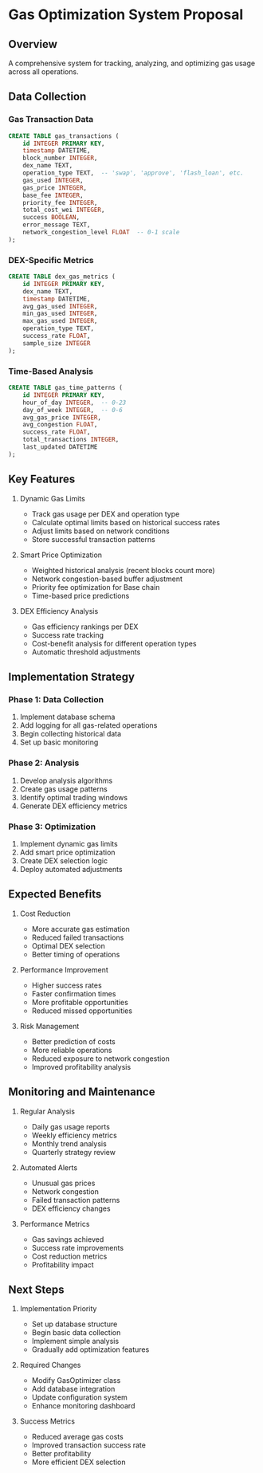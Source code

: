 # Gas Optimization System Proposal

## Overview
A comprehensive system for tracking, analyzing, and optimizing gas usage across all operations.

## Data Collection

### Gas Transaction Data
```sql
CREATE TABLE gas_transactions (
    id INTEGER PRIMARY KEY,
    timestamp DATETIME,
    block_number INTEGER,
    dex_name TEXT,
    operation_type TEXT,  -- 'swap', 'approve', 'flash_loan', etc.
    gas_used INTEGER,
    gas_price INTEGER,
    base_fee INTEGER,
    priority_fee INTEGER,
    total_cost_wei INTEGER,
    success BOOLEAN,
    error_message TEXT,
    network_congestion_level FLOAT  -- 0-1 scale
);
```

### DEX-Specific Metrics
```sql
CREATE TABLE dex_gas_metrics (
    id INTEGER PRIMARY KEY,
    dex_name TEXT,
    timestamp DATETIME,
    avg_gas_used INTEGER,
    min_gas_used INTEGER,
    max_gas_used INTEGER,
    operation_type TEXT,
    success_rate FLOAT,
    sample_size INTEGER
);
```

### Time-Based Analysis
```sql
CREATE TABLE gas_time_patterns (
    id INTEGER PRIMARY KEY,
    hour_of_day INTEGER,  -- 0-23
    day_of_week INTEGER,  -- 0-6
    avg_gas_price INTEGER,
    avg_congestion FLOAT,
    success_rate FLOAT,
    total_transactions INTEGER,
    last_updated DATETIME
);
```

## Key Features

1. Dynamic Gas Limits
   - Track gas usage per DEX and operation type
   - Calculate optimal limits based on historical success rates
   - Adjust limits based on network conditions
   - Store successful transaction patterns

2. Smart Price Optimization
   - Weighted historical analysis (recent blocks count more)
   - Network congestion-based buffer adjustment
   - Priority fee optimization for Base chain
   - Time-based price predictions

3. DEX Efficiency Analysis
   - Gas efficiency rankings per DEX
   - Success rate tracking
   - Cost-benefit analysis for different operation types
   - Automatic threshold adjustments

## Implementation Strategy

### Phase 1: Data Collection
1. Implement database schema
2. Add logging for all gas-related operations
3. Begin collecting historical data
4. Set up basic monitoring

### Phase 2: Analysis
1. Develop analysis algorithms
2. Create gas usage patterns
3. Identify optimal trading windows
4. Generate DEX efficiency metrics

### Phase 3: Optimization
1. Implement dynamic gas limits
2. Add smart price optimization
3. Create DEX selection logic
4. Deploy automated adjustments

## Expected Benefits

1. Cost Reduction
   - More accurate gas estimation
   - Reduced failed transactions
   - Optimal DEX selection
   - Better timing of operations

2. Performance Improvement
   - Higher success rates
   - Faster confirmation times
   - More profitable opportunities
   - Reduced missed opportunities

3. Risk Management
   - Better prediction of costs
   - More reliable operations
   - Reduced exposure to network congestion
   - Improved profitability analysis

## Monitoring and Maintenance

1. Regular Analysis
   - Daily gas usage reports
   - Weekly efficiency metrics
   - Monthly trend analysis
   - Quarterly strategy review

2. Automated Alerts
   - Unusual gas prices
   - Network congestion
   - Failed transaction patterns
   - DEX efficiency changes

3. Performance Metrics
   - Gas savings achieved
   - Success rate improvements
   - Cost reduction metrics
   - Profitability impact

## Next Steps

1. Implementation Priority
   - Set up database structure
   - Begin basic data collection
   - Implement simple analysis
   - Gradually add optimization features

2. Required Changes
   - Modify GasOptimizer class
   - Add database integration
   - Update configuration system
   - Enhance monitoring dashboard

3. Success Metrics
   - Reduced average gas costs
   - Improved transaction success rate
   - Better profitability
   - More efficient DEX selection